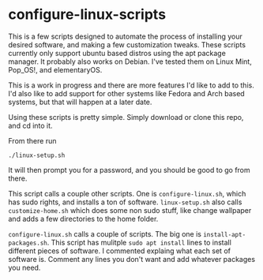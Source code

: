 # configure-linux-scripts
This is a few scripts designed to automate the process of installing your desired software, and making a few customization tweaks.
These scripts currently only support ubuntu based distros using the apt package manager. It probably also works on Debian.
I've tested them on Linux Mint, Pop_OS!, and elementaryOS.

This is a work in progress and there are more features I'd like to add to this. I'd also like to add support for other systems like Fedora and Arch based systems, but that will happen at a later date.

Using these scripts is pretty simple. Simply download or clone this repo, and cd into it.

From there run
```
./linux-setup.sh
```

It will then prompt you for a password, and you should be good to go from there.

This script calls a couple other scripts. One is `configure-linux.sh`, which has sudo rights, and installs a ton of software.
`linux-setup.sh` also calls `customize-home.sh` which does some non sudo stuff, like change wallpaper and adds a few directories to the home folder.

`configure-linux.sh` calls a couple of scripts. The big one is `install-apt-packages.sh`.
This script has mulitple `sudo apt install` lines to install different pieces of software. I commented explaing what each set of software is. Comment any lines you don't want and add whatever packages you need.
